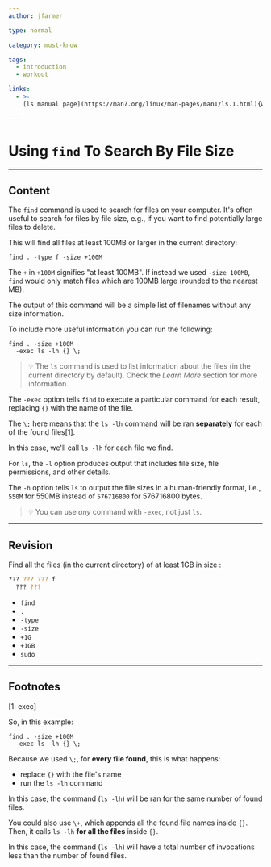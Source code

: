 ```yaml
---
author: jfarmer

type: normal

category: must-know

tags:
  - introduction
  - workout

links:
  - >- 
    [ls manual page](https://man7.org/linux/man-pages/man1/ls.1.html){website}

---
```


# Using `find` To Search By File Size

---

## Content

The `find` command is used to search for files on your computer.  It's often useful to search for files by file size, e.g., if you want to find potentially large files to delete.

This will find all files at least 100MB or larger in the current directory:

```shell
find . -type f -size +100M
```

The `+` in `+100M` signifies "at least 100MB".  If instead we used `-size 100MB`, `find` would only match files which are 100MB large (rounded to the nearest MB).

The output of this command will be a simple list of filenames without any size information.

To include more useful information you can run the following:

```shell
find . -size +100M
  -exec ls -lh {} \;
```

> 💡 The `ls` command is used to list information about the files (in the current directory by default). Check the *Learn More* section for more information.

The `-exec` option tells `find` to execute a particular command for each result, replacing `{}` with the name of the file.

The `\;` here means that the `ls -lh` command will be ran **separately** for each of the found files[1].

In this case, we'll call `ls -lh` for each file we find.

For `ls`, the `-l` option produces output that includes file size, file permissions, and other details.

The `-h` option tells `ls` to output the file sizes in a human-friendly format, i.e., `550M` for 550MB instead of `576716800` for 576716800 bytes.

> 💡 You can use *any* command with `-exec`, not just `ls`.

---

## Revision

Find all the files (in the current directory) of at least 1GB in size :

```bash
??? ??? ??? f 
  ??? ??? 
```

- `find`
- `.`
- `-type`
- `-size`
- `+1G`
- `+1GB`
- `sudo`

---

## Footnotes

[1: exec]

So, in this example:

```shell
find . -size +100M
  -exec ls -lh {} \;
```

Because we used `\;`, for **every file found**, this is what happens:
- replace `{}` with the file's name
- run the `ls -lh` command

In this case, the command (`ls -lh`) will be ran for the same number of found files.

You could also use `\+`, which appends all the found file names inside `{}`. Then, it calls `ls -lh` **for all the files** inside `{}`.

In this case, the command (`ls -lh`) will have a total number of invocations less than the number of found files. 
